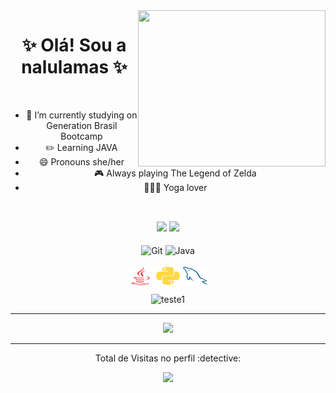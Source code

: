 <img align='right' src="https://64.media.tumblr.com/d1e9773ab7e1b25eeb717dc60e357563/09d052ce30d3a3a2-ae/s400x600/d68e5c7d0566e348e2c87f084363172cf0876014.gifv" width="300" height="250">

<h1 align="center">✨ Olá! Sou a nalulamas ✨</h1>

<div align="center"><br>
  


- 🌱 I’m currently studying on Generation Brasil Bootcamp
- ✏️ Learning JAVA
- 😄 Pronouns she/her
- 🎮 Always playing The Legend of Zelda
- 🧘🏻‍♀️ Yoga lover

  
##

<div align="center"><br>
  
  <a href="https://github.com/nalulamas"> 
  <img height="150em" src="https://github-readme-stats.vercel.app/api?username=nalulamas&show_icons=true&theme=cobalt&include_all_commits=true&count_private=false"/></a>  
  <img height="150em" src="https://github-readme-stats.vercel.app/api/top-langs/?username=nalulamas&layout=compact&langs_count=7&theme=cobalt"/>
  
</div>

<div align="center"><br>
  
<img src="https://cdn.jsdelivr.net/gh/devicons/devicon/icons/git/git-original.svg" alt="Git" height="46" width="65" align="center">  
<img src="https://cdn.jsdelivr.net/gh/devicons/devicon/icons/java/java-original.svg" alt="Java" height="46" width="65" align="center">
  

                                                                                                                                                   
                                                                                                                                                    
<div style="display: inline_block"><br>
  <img align="center" alt="Rafa-Js" height="30" width="40" src="https://raw.githubusercontent.com/devicons/devicon/master/icons/java/java-plain.svg">
  <img align="center" alt="Rafa-Ts" height="30" width="40" src="https://raw.githubusercontent.com/devicons/devicon/master/icons/python/python-plain.svg">
  <img align="center" alt="Rafa-Ts" height="30" width="40" src="https://raw.githubusercontent.com/devicons/devicon/master/icons/mysql/mysql-plain.svg">
                                                                                                                                                  
</div>                                                                                                                                                      
                                                                                                                                                 
   </spam> 
 
  ![teste1](https://user-images.githubusercontent.com/67602155/155546410-c74d8414-6441-4a6f-af00-277a019b5e88.png)
  
 ---
  
  <div>   
  
  <a href="https://www.linkedin.com/in/analuizalamas/" target="_blank"><img src="https://img.shields.io/badge/-LinkedIn-%230077B5?style=for-the-badge&logo=linkedin&logoColor=white" target="_blank"></a>  
  
</div>
  
 ---
  
   </div>
  
  <p align="center"> Total de Visitas no perfil :detective: <br>
<p align="center"> 
   <img alingn="center" src="https://profile-counter.glitch.me/nalulamas/count.svg" />
</p>
